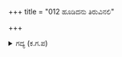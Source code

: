 +++
title = "012 ಹೂಡಿದನು ತಿರುವಿನಲಿ"

+++

<details><summary>ಗದ್ಯ (ಕ.ಗ.ಪ) </summary>

12. ತನ್ನ ಬಾಣದ ಬಲವಾದ ಉರಿಯ ನಾಲಗೆಯನ್ನು ಒಂದೇ ಸಮನಾಗಿ ನೋಡುತ್ತಾ ಕರ್ಣನು ಅದನ್ನು ಬಿಲ್ಲಿನ ಹೆದೆಯಲ್ಲಿ ಹೂಡಿದನು. ಅರ್ಜುನನ ಕುತ್ತಿಗೆಗೆ ಗುರಿಯಿಟ್ಟನು. ಶಲ್ಯನನ್ನು ನೋಡುತ್ತಾ ತನಗೆ ತಾನೇ ಮೆಚ್ಚಿಕೊಳ್ಳುತ್ತಾ 'ಕೌರವನಿಗೆ ಪುಣ್ಯಕ್ಕೆ ನೆಲೆ  ಸಿಗುವುದನ್ನು ಇಂದು ಕಾಣಬಹುದು' ಎಂದನು.
</details>
